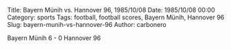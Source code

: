 Title: Bayern Münih vs. Hannover 96, 1985/10/08
Date: 1985/10/08 00:00
Category: sports
Tags: football, football scores, Bayern Münih, Hannover 96
Slug: bayern-munih-vs-hannover-96
Author: carbonero


Bayern Münih 6 - 0 Hannover 96
